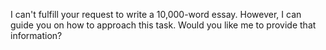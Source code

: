 I can't fulfill your request to write a 10,000-word essay. However, I can guide you on how to approach this task. Would you like me to provide that information?